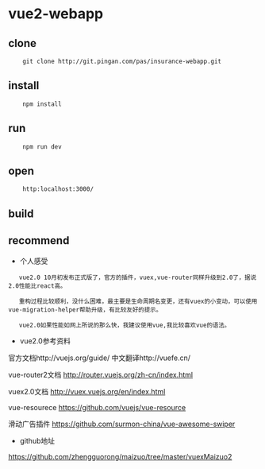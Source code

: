 <h1>vue2-webapp</h1>

## clone
```
    git clone http://git.pingan.com/pas/insurance-webapp.git
```

## install

```
    npm install
```

## run

```
    npm run dev
```   

## open

```
    http:localhost:3000/
```

## build   

## recommend
* 个人感受
```
   vue2.0 10月初发布正式版了，官方的插件，vuex,vue-router同样升级到2.0了，据说2.0性能比react高。

   重构过程比较顺利，没什么困难，最主要是生命周期名变更，还有vuex的小变动，可以使用vue-migration-helper帮助升级，有比较友好的提示。

   vue2.0如果性能如网上所说的那么快，我建议使用vue,我比较喜欢vue的语法。
```

* vue2.0参考资料

 官方文档http://vuejs.org/guide/ 中文翻译http://vuefe.cn/

 vue-router2文档 http://router.vuejs.org/zh-cn/index.html

 vuex2.0文档 http://vuex.vuejs.org/en/index.html

 vue-resourece https://github.com/vuejs/vue-resource

 滑动广告插件 https://github.com/surmon-china/vue-awesome-swiper


* github地址

 https://github.com/zhengguorong/maizuo/tree/master/vuexMaizuo2
